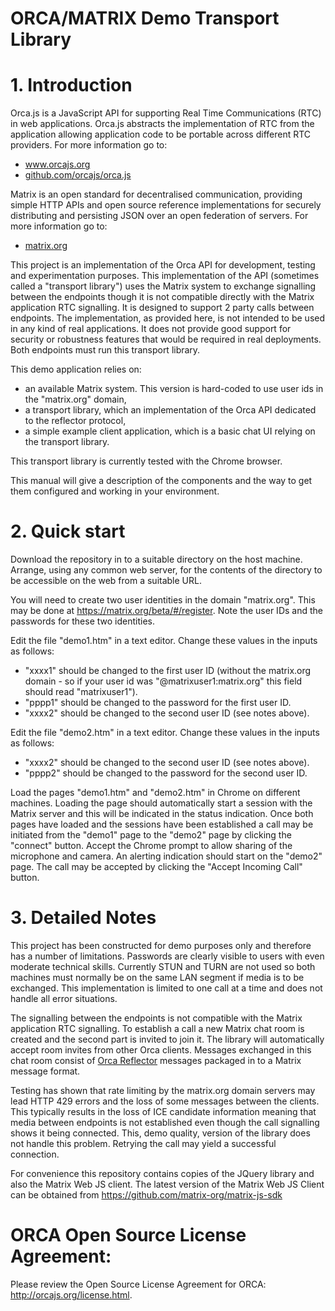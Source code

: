 ORCA/MATRIX Demo Transport Library
==================================


<h1>
1. Introduction
</h1>
<p>Orca.js is a JavaScript API for supporting Real Time Communications (RTC) in web applications. Orca.js abstracts the implementation of RTC from the application allowing application code to be portable across different RTC providers. For more information go to:
</p>
<ul>
  <li><a href="http://www.orcajs.org">www.orcajs.org</a></li>
  <li><a href="https://github.com/orcajs/orca.js">github.com/orcajs/orca.js</a></li>
</ul>
<p>
Matrix is an open standard for decentralised communication, providing simple HTTP APIs and open source reference implementations for securely distributing and persisting JSON over an open federation of servers. For more information go to:
</p>
<ul>
<li><a href="http://matrix.org">matrix.org</a></li>
</ul>
<p>
   This project is an implementation of the Orca API for development, testing and experimentation purposes. This implementation of the API (sometimes called a "transport library") uses the Matrix system to exchange signalling between the endpoints though it is not compatible directly with the Matrix application RTC signalling. It is designed to support 2 party calls between endpoints. The implementation, as provided here, is not intended to be used in any kind of real applications. It does not provide good support for security or robustness features that would be required in real deployments. Both endpoints must run this transport library.
   </p>
<p>
 This demo application relies on:
</p>
<ul>
<li>
an available Matrix system. This version is hard-coded to use user ids in the "matrix.org" domain,
</li>
<li>
a transport library, which an implementation of the Orca API dedicated to the reflector protocol,
</li>
<li>
a simple example client application, which is a basic chat UI relying on the transport library.
</li>
</ul>
<p>
    This transport library is currently tested with the Chrome browser.
</p>
<p>
    This manual will give a description of the components and the way to get them configured and working in your environment.
</p>
<h1>
2. Quick start
</h1>
<p>
Download the repository in to a suitable directory on the host machine. Arrange, using any common web server, for the contents of the directory to be accessible on the web from a suitable URL.
</p>
<p>
You will need to create two user identities in the domain "matrix.org". This may be done at <A HREF="https://matrix.org/beta/#/register">https://matrix.org/beta/#/register</A>. Note the user IDs and the passwords for these two identities.
</p>
<p> 
Edit the file "demo1.htm" in a text editor. Change these values in the inputs as follows: 
</p>
<ul>
<li>"xxxx1" should be changed to the first user ID (without the matrix.org domain - so if your user id was "@matrixuser1:matrix.org" this field should read "matrixuser1").</li>
<li>"pppp1" should be changed to the password for the first user ID.</li>
<li>"xxxx2" should be changed to the second user ID (see notes above).
</ul>
<p> 
Edit the file "demo2.htm" in a text editor. Change these values in the inputs as follows: 
</p>
<ul>
<li>"xxxx2" should be changed to the second user ID (see notes above).</li>
<li>"pppp2" should be changed to the password for the second user ID.</li>
</ul>
<p>
Load the pages "demo1.htm" and "demo2.htm" in Chrome on different machines. Loading the page should automatically start a session with the Matrix server and this will be indicated in the status indication. Once both pages have loaded and the sessions have been established a call may be initiated from the "demo1" page to the "demo2" page by clicking the "connect" button. Accept the Chrome prompt to allow sharing of the microphone and camera. An alerting indication should start on the "demo2" page. The call may be accepted by clicking the "Accept Incoming Call" button.
</p>
<h1>3. Detailed Notes</h1>
<p>
This project has been constructed for demo purposes only and therefore has a number of limitations. Passwords are clearly visible to users with even moderate technical skills. Currently STUN and TURN are not used so both machines must normally be on the same LAN segment if media is to be exchanged. This implementation is limited to one call at a time and does not handle all error situations.
</p>
<p>
The signalling between the endpoints is not compatible with the Matrix application RTC signalling. To establish a call a new Matrix chat room is created and the second part is invited to join it. The library will automatically accept room invites from other Orca clients. Messages exchanged in this chat room consist of <A HREF="https://github.com/orcajs/reflector">Orca Reflector</A> messages packaged in to a Matrix message format.
</p>
<p>
Testing has shown that rate limiting by the matrix.org domain servers may lead HTTP 429 errors and the loss of some messages between the clients. This typically results in the loss of ICE candidate information meaning that media between endpoints is not established even though the call signalling shows it being connected. This, demo quality, version of the library does not handle this problem. Retrying the call may yield a successful connection.
</p>
<p>
For convenience this repository contains copies of the JQuery library and also the Matrix Web JS client. The latest version of the Matrix Web JS Client can be obtained from <A HREF="https://github.com/matrix-org/matrix-js-sdk">https://github.com/matrix-org/matrix-js-sdk</A></p> 
<h1>ORCA Open Source License Agreement:</h1>

Please review the Open Source License Agreement for ORCA: http://orcajs.org/license.html.
